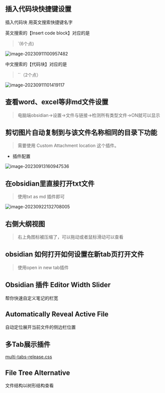 ## 插入代码块快捷键设置

插入代码块 用英文搜索快捷键名字

英文搜索的【Insert code block】对应的是

> `(6个点)

![image-20230911100957482](https://s2.loli.net/2023/09/11/aCtDF6YlkLhgHXA.png)

中文搜索的【代码块】对应的是  

> ``（2个点）

![image-20230911101419117](https://s2.loli.net/2023/09/11/LOW4KhduUtxNwIa.png)



## 查看word、excel等非md文件设置

> 电脑端obsidian->设置->文件与链接->检测所有类型文件->ON就可以显示





## 剪切图片自动复制到与该文件名称相同的目录下功能

> 需要使用 Custom Attachment location 这个插件。

- 插件配置

![image-20230913160947536](https://s2.loli.net/2023/09/13/5Ljov2Aw7QYazBO.png)

## 在obsidian里直接打开txt文件

> 使用txt as md 插件即可

![image-20230922132708005](https://s2.loli.net/2023/09/22/YiU59gkoHrXSp3A.png)

## 右侧大纲视图

> 右上角图标被压缩了，可以拖动或者鼠标滑动可以查看





## obsidian 如何打开如何设置在新tab页打开文件

> 使用open in new tab插件

## Obsidian 插件 Editor Width Slider 

帮你快速自定义笔记的栏宽



## Automatically Reveal Active File 

自动定位展开当前文件的侧边栏位置



## 多Tab展示插件

[multi-tabs-release.css](./multi-tabs-release.css)

## File Tree Alternative

文件结构以树形结构查看

